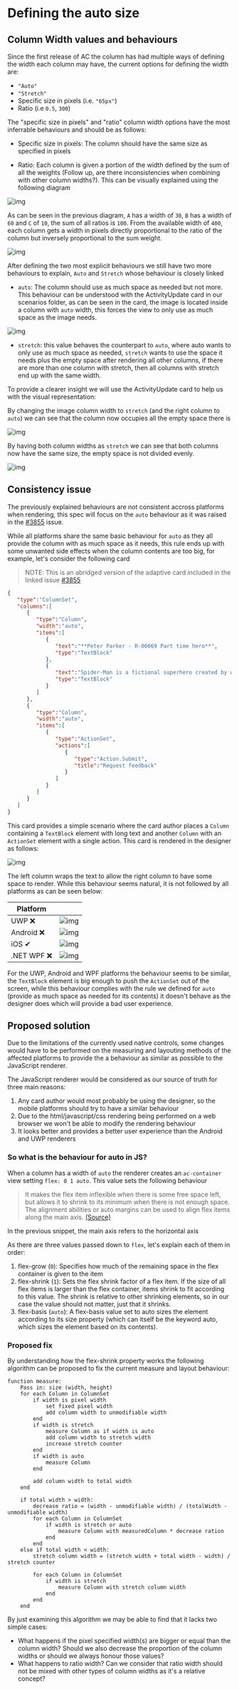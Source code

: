 # Defining the auto size

## Column Width values and behaviours

Since the first release of AC the column has had multiple ways of defining the width each column may have, the current options for defining the width are:
* ```"Auto"```
* ```"Stretch"```
* Specific size in pixels (i.e. ```"65px"```)
* Ratio (i.e ```0.5```, ```300```)

The "specific size in pixels" and "ratio" column width options have the most inferrable behaviours and should be as follows: 
* Specific size in pixels: The column should have the same size as specified in pixels


* Ratio: Each column is given a portion of the width defined by the sum of all the weights (Follow up, are there inconsistencies when combining with other column widths?). This can be visually explained using the following diagram

![img](assets/Auto/RatioColumnSet.PNG)

As can be seen in the previous diagram, ```A``` has a width of ```30```, ```B``` has a width of ```60``` and ```C``` of ```10```, the sum of all ratios is ```100```. From the available width of ```400```, each column gets a width in pixels directly proportional to the ratio of the column but inversely proportional to the sum weight.

![img](assets/Auto/RatioCalculation.PNG)

After defining the two most explicit behaviours we still have two more behaviours to explain, ```Auto``` and ```Stretch``` whose behaviour is closely linked

* ```auto```: The column should use as much space as needed but not more. This behaviour can be understood with the ActivityUpdate card in our scenarios folder, as can be seen in the card, the image is located inside a column with ```auto``` width, this forces the view to only use as much space as the image needs.

![img](assets/Auto/ActivityUpdate.PNG)

* ```stretch```: this value behaves the counterpart to ```auto```, where auto wants to only use as much space as needed, ```stretch``` wants to use the space it needs plus the empty space after rendering all other columns, if there are more than one column with stretch, then all columns with stretch end up with the same width.

To provide a clearer insight we will use the ActivityUpdate card to help us with the visual representation:

By changing the image column width to ```stretch``` (and the right column to ```auto```) we can see that the column now occupies all the empty space there is 

![img](assets/Auto/ActivityUpdateStretchAuto.PNG)

By having both column widths as ```stretch``` we can see that both columns now have the same size, the empty space is not divided evenly.

![img](assets/Auto/ActivityUpdateStretchStretch.PNG)

## Consistency issue

The previously explained behaviours are not consistent accross platforms when rendering, this spec will focus on the ```auto``` behaviour as it was raised in the [#3855](https://github.com/microsoft/AdaptiveCards/issues/3855) issue. 

While all platforms share the same basic behaviour for ```auto``` as they all provide the column with as much space as it needs, this rule ends up with some unwanted side effects when the column contents are too big, for example, let's consider the following card 

> NOTE: This is an abridged version of the adaptive card included in the linked issue [#3855](https://github.com/microsoft/AdaptiveCards/issues/3855)

```json
{
   "type":"ColumnSet",
   "columns":[
      {
         "type":"Column",
         "width":"auto",
         "items":[
            {
               "text":"**Peter Parker - R-00069 Part time hero**",
               "type":"TextBlock"
            },
            {
               "text":"Spider-Man is a fictional superhero created by writer-editor Stan Lee and writer-artist Steve Ditko.",
               "type":"TextBlock"
            }
         ]                     
      },
      {
         "type":"Column",
         "width":"auto",
         "items":[
            {
               "type":"ActionSet",
               "actions":[
                  {
                     "type":"Action.Submit",
                     "title":"Request feedback"
                  }
               ]
            }
         ]
      }
   ]
}
```

This card provides a simple scenario where the card author places a ```Column``` containing a ```TextBlock``` element with long text and another ```Column``` with an ```ActionSet``` element with a single action. This card is rendered in the designer as follows:

![img](assets/Auto/javascript.PNG)

The left column wraps the text to allow the right column to have some space to render. While this behaviour seems natural, it is not followed by all platforms as can be seen below:

| Platform | |
| --- | --- |
| UWP ❌ | ![img](assets/Auto/uwp.gif) |
| Android ❌ | ![img](assets/Auto/android.PNG) |
| iOS ✔ | ![img](assets/Auto/iOS.PNG) |
| .NET WPF ❌ | ![img](assets/Auto/wpf.gif) |

For the UWP, Android and WPF platforms the behaviour seems to be similar, the ```TextBlock``` element is big enough to push the ```ActionSet``` out of the screen, while this behaviour complies with the rule we defined for ```auto``` (provide as much space as needed for its contents) it doesn't behave as the designer does which will provide a bad user experience.

## Proposed solution

Due to the limitations of the currently used native controls, some changes would have to be performed on the measuring and layouting methods of the affected platforms to provide the a behaviour as similar as possible to the JavaScript renderer. 

The JavaScript renderer would be considered as our source of truth for three main reasons: 
1. Any card author would most probably be using the designer, so the mobile platforms should try to have a similar behaviour
2. Due to the html/javascript/css rendering being performed on a web browser we won't be able to modify the rendering behaviour 
3. It looks better and provides a better user experience than the Android and UWP renderers   

### So what is the behaviour for auto in JS?

When a column has a width of ```auto``` the renderer creates an ```ac-container``` view setting ```flex: 0 1 auto```. This value sets the following behaviour

> It makes the flex item inflexible when there is some free space left, but allows it to shrink to its minimum when there is not enough space. The alignment abilities or auto margins can be used to align flex items along the main axis. [(Source)](https://css-tricks.com/almanac/properties/f/flex/#:~:text=flex%3A%200%20auto%3B%20This%20is%20the%20same%20as,its%20minimum%20when%20there%20is%20not%20enough%20space.)

In the previous snippet, the main axis refers to the horizontal axis

As there are three values passed down to ```flex```, let's explain each of them in order:
1. flex-grow (```0```): Specifies how much of the remaining space in the flex container is given to the item
2. flex-shrink (```1```): Sets the flex shrink factor of a flex item. If the size of all flex items is larger than the flex container, items shrink to fit according to this value. The shrink is relative to other shrinking elements, so in our case the value should not matter, just that it shrinks.
3. flex-basis (```auto```): A flex-basis value set to auto sizes the element according to its size property (which can itself be the keyword auto, which sizes the element based on its contents).

### Proposed fix

By understanding how the flex-shrink property works the following algorithm can be proposed to fix the current measure and layout behaviour:

```
function measure:
    Pass in: size (width, height)
    for each Column in ColumnSet
        if width is pixel width
            set fixed pixel width
            add column width to unmodifiable width
        end
        if width is stretch
            measure Column as if width is auto
            add column width to stretch width
            increase stretch counter
        end
        if width is auto
            measure Column
        end 
    
        add column width to total width
    end 

    if total width > width:
        decrease ratio = (width - unmodifiable width) / (totalWidth - unmodifiable width)
        for each Column in ColumnSet
            if width is stretch or auto
                measure Column with measuredColumn * decrease ration
            end
        end
    else if total width < width:
        stretch column width = (stretch width + total width - width) / stretch counter
        
        for each Column in ColumnSet
            if width is stretch
                measure Column with stretch column width
            end
        end
    end
```

By just examining this algorithm we may be able to find that it lacks two simple cases:
* What happens if the pixel specified width(s) are bigger or equal than the column width? Should we also decrease the proportion of the column widths or should we always honour those values?
* What happens to ratio width? Can we consider that ratio width should not be mixed with other types of column widths as it's a relative concept?